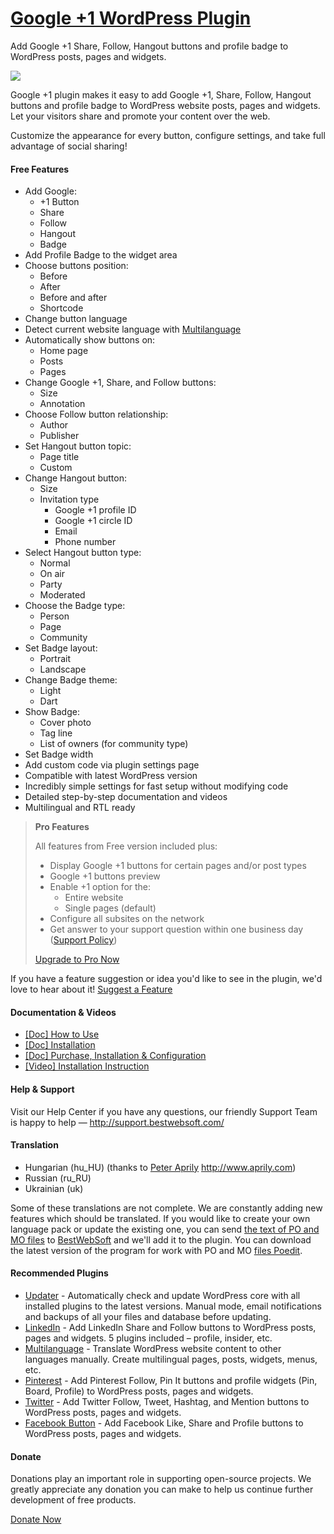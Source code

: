 <a href="http://bestwebsoft.com/products/wordpress/plugins/google-plus-one/" target=_blank>Google +1 WordPress Plugin</a>
========================

Add Google +1 Share, Follow, Hangout buttons and profile badge to WordPress posts, pages and widgets.

<img src="http://bestwebsoft.com/wp-content/uploads/2014/09/g-1-banner-website.jpg" />

<p>Google +1 plugin makes it easy to add Google +1, Share, Follow, Hangout buttons and profile badge to WordPress website posts, pages and widgets. Let your visitors share and promote your content over the web.</p>

<p>Customize the appearance for every button, configure settings, and take full advantage of social sharing!</p>


<div class='video'></div>


<h4>Free Features</h4>

<ul>
<li>Add Google:

<ul>
<li>+1 Button</li>
<li>Share</li>
<li>Follow</li>
<li>Hangout</li>
<li>Badge</li>
</ul></li>
<li>Add Profile Badge to the widget area</li>
<li>Choose buttons position:

<ul>
<li>Before</li>
<li>After</li>
<li>Before and after</li>
<li>Shortcode</li>
</ul></li>
<li>Change button language</li>
<li>Detect current website language with <a href="http://bestwebsoft.com/products/wordpress/plugins/multilanguage/?k=335d851f03e56472622275e56546471c">Multilanguage</a></li>
<li>Automatically show buttons on:

<ul>
<li>Home page</li>
<li>Posts</li>
<li>Pages</li>
</ul></li>
<li>Change Google +1, Share, and Follow buttons:

<ul>
<li>Size</li>
<li>Annotation</li>
</ul></li>
<li>Choose Follow button relationship:

<ul>
<li>Author</li>
<li>Publisher</li>
</ul></li>
<li>Set Hangout button topic:

<ul>
<li>Page title</li>
<li>Custom</li>
</ul></li>
<li>Change Hangout button:

<ul>
<li>Size</li>
<li>Invitation type

<ul>
<li>Google +1 profile ID</li>
<li>Google +1 circle ID</li>
<li>Email</li>
<li>Phone number</li>
</ul></li>
</ul></li>
<li>Select Hangout button type:

<ul>
<li>Normal</li>
<li>On air</li>
<li>Party</li>
<li>Moderated</li>
</ul></li>
<li>Choose the Badge type:

<ul>
<li>Person</li>
<li>Page</li>
<li>Community</li>
</ul></li>
<li>Set Badge layout:

<ul>
<li>Portrait</li>
<li>Landscape</li>
</ul></li>
<li>Change Badge theme:

<ul>
<li>Light</li>
<li>Dart</li>
</ul></li>
<li>Show Badge:

<ul>
<li>Cover photo</li>
<li>Tag line</li>
<li>List of owners (for community type)</li>
</ul></li>
<li>Set Badge width</li>
<li>Add custom code via plugin settings page</li>
<li>Compatible with latest WordPress version</li>
<li>Incredibly simple settings for fast setup without modifying code</li>
<li>Detailed step-by-step documentation and videos</li>
<li>Multilingual and RTL ready</li>
</ul>

<blockquote>
  <p><strong>Pro Features</strong></p>
  
  <p>All features from Free version included plus:</p>
  
  <ul>
  <li>Display Google +1 buttons for certain pages and/or post types</li>
  <li>Google +1 buttons preview</li>
  <li>Enable +1 option for the:
  
  <ul>
  <li>Entire website</li>
  <li>Single pages (default)</li>
  </ul></li>
  <li>Configure all subsites on the network</li>
  <li>Get answer to your support question within one business day (<a href="http://bestwebsoft.com/support-policy/">Support Policy</a>)</li>
  </ul>
  
  <p><a href="http://bestwebsoft.com/products/wordpress/plugins/google-plus-one/?k=ecb8dc3b466b95504db546e515600a5e">Upgrade to Pro Now</a></p>
</blockquote>

<p>If you have a feature suggestion or idea you'd like to see in the plugin, we'd love to hear about it! <a href="http://support.bestwebsoft.com/hc/en-us/requests/new">Suggest a Feature</a></p>

<h4>Documentation &#38; Videos</h4>

<ul>
<li><a href="https://docs.google.com/document/d/1v7j8TysjjBzXVnqozmfxMgjg5f7PS6XtV1GmZxnlNDk/">[Doc] How to Use</a></li>
<li><a href="https://docs.google.com/document/d/1Vfxwe8PvzMQfhkqVZ-bKP8JNY92c6m9Tl4-edBUZpOA">[Doc] Installation</a></li>
<li><a href="https://docs.google.com/document/d/1yrAqoxE06806Cbo9-OVPvuko52np5x5Goq83YoqDVeA/">[Doc] Purchase, Installation &#38; Configuration</a></li>
<li><a href="http://www.youtube.com/watch?v=9G640UQeJFE">[Video] Installation Instruction</a></li>
</ul>

<h4>Help &#38; Support</h4>

<p>Visit our Help Center if you have any questions, our friendly Support Team is happy to help &#8212; <a href="http://support.bestwebsoft.com/">http://support.bestwebsoft.com/</a></p>

<h4>Translation</h4>

<ul>
<li>Hungarian (hu_HU) (thanks to <a href="mailto:solarside09@gmail.com">Peter Aprily</a> <a href="http://www.aprily.com" rel="nofollow">http://www.aprily.com</a>)</li>
<li>Russian (ru_RU)</li>
<li>Ukrainian (uk)</li>
</ul>

<p>Some of these translations are not complete. We are constantly adding new features which should be translated. If you would like to create your own language pack or update the existing one, you can send <a href="http://codex.wordpress.org/Translating_WordPress">the text of PO and MO files</a> to <a href="http://support.bestwebsoft.com/hc/en-us/requests/new">BestWebSoft</a> and we'll add it to the plugin. You can download the latest version of the program for work with PO and MO <a href="http://www.poedit.net/download.php">files Poedit</a>.</p>

<h4>Recommended Plugins</h4>

<ul>
<li><a href="http://bestwebsoft.com/products/wordpress/plugins/updater/?k=a0ca69e53accff1fea97aebbccd33d33">Updater</a> - Automatically check and update WordPress core with all installed plugins to the latest versions. Manual mode, email notifications and backups of all your files and database before updating.</li>
<li><a href="http://bestwebsoft.com/products/wordpress/plugins/linkedin/?k=b1d5bad85d647059237028e6d0f2b2fc">LinkedIn</a> - Add LinkedIn Share and Follow buttons to WordPress posts, pages and widgets. 5 plugins included &#8211; profile, insider, etc.</li>
<li><a href="http://bestwebsoft.com/products/wordpress/plugins/multilanguage/?k=335d851f03e56472622275e56546471c">Multilanguage</a> - Translate WordPress website content to other languages manually. Create multilingual pages, posts, widgets, menus, etc.</li>
<li><a href="http://bestwebsoft.com/products/wordpress/plugins/pinterest/?k=60bf0e2a55bed0bccf29e725a8dfa127">Pinterest</a> - Add Pinterest Follow, Pin It buttons and profile widgets (Pin, Board, Profile) to WordPress posts, pages and widgets.</li>
<li><a href="http://bestwebsoft.com/products/wordpress/plugins/twitter/?k=a10d537911393884b400c046a773a22c">Twitter</a> - Add Twitter Follow, Tweet, Hashtag, and Mention buttons to WordPress posts, pages and widgets.</li>
<li><a href="http://bestwebsoft.com/products/wordpress/plugins/facebook-like-button/?k=b912215f820ef022d9f197430b7ac407">Facebook Button</a> - Add Facebook Like, Share and Profile buttons to WordPress posts, pages and widgets.</li>
</ul>

<h4>Donate</h4>

<p>Donations play an important role in supporting open-source projects. We greatly appreciate any donation you can make to help us continue further development of free products.</p>

<p><a href="http://bestwebsoft.com/donate/">Donate Now</a></p>